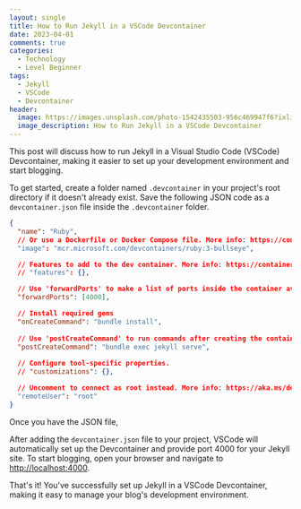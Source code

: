 ```yaml
---
layout: single
title: How to Run Jekyll in a VSCode Devcontainer
date: 2023-04-01
comments: true
categories:
  - Technology
  - Level Beginner
tags:
  - Jekyll
  - VSCode
  - Devcontainer
header:
  image: https://images.unsplash.com/photo-1542435503-956c469947f6?ixlib=rb-4.0.3&ixid=MnwxMjA3fDB8MHxwaG90by1wYWdlfHx8fGVufDB8fHx8&auto=format&fit=crop&w=1280&q=80&h=300
  image_description: How to Run Jekyll in a VSCode Devcontainer
---
```


This post will discuss how to run Jekyll in a Visual Studio Code (VSCode) Devcontainer, making it easier to set up your development environment and start blogging.

To get started, create a folder named `.devcontainer` in your project's root directory if it doesn't already exist. Save the following JSON code as a `devcontainer.json` file inside the `.devcontainer` folder.

```json
{
  "name": "Ruby",
  // Or use a Dockerfile or Docker Compose file. More info: https://containers.dev/guide/dockerfile
  "image": "mcr.microsoft.com/devcontainers/ruby:3-bullseye",

  // Features to add to the dev container. More info: https://containers.dev/features.
  // "features": {},

  // Use 'forwardPorts' to make a list of ports inside the container available locally.
  "forwardPorts": [4000],

  // Install required gems
  "onCreateCommand": "bundle install",
  
  // Use 'postCreateCommand' to run commands after creating the container.
  "postCreateCommand": "bundle exec jekyll serve",
  
  // Configure tool-specific properties.
  // "customizations": {},

  // Uncomment to connect as root instead. More info: https://aka.ms/dev-containers-non-root.
  "remoteUser": "root"
}
```

Once you have the JSON file, 

After adding the `devcontainer.json` file to your project, VSCode will automatically set up the Devcontainer and provide port 4000 for your Jekyll site. To start blogging, open your browser and navigate to [http://localhost:4000](http://localhost:4000).

That's it! You've successfully set up Jekyll in a VSCode Devcontainer, making it easy to manage your blog's development environment.
